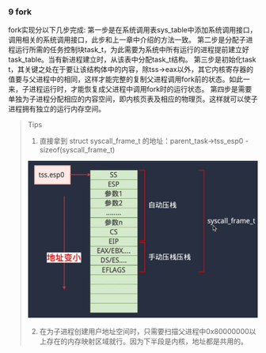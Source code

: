 ### 9 fork

fork实现分以下几步完成:
第一步是在系统调用表sys_table中添加系统调用接口，调用相关的系统调用接口，此步和上一章中介绍的方法一致。
第二步是分配子进程运行所需的任务控制块task_t，为此需要为系统中所有运行的进程提前建立好task_table。当有新进程建立时，从该表中分配task_t结构。
第三步是初始化task t，其关键之处在于要让该结构体中的内容，除tss->eax以外，其它内核寄存器的值要与父进程中的相同，这样才能完整的复制父进程调用fork前的状态。如此一来，子进程运行时，才能恢复成父进程中调用fork时的运行状态。
第四步是需要单独为子进程分配相应的内容空间，即内核页表及相应的物理页。这样就可以使子进程拥有独立的运行内存空间。

> Tips
>
> 1. 直接拿到 struct syscall_frame_t 的地址：parent_task->tss_esp0 - sizeof(syscall_frame_t)
>
> <img src="10 fork_pic/image-20230322210545196.png" alt="image-20230322210545196" style="zoom: 50%;" /> 
>
> 2. 在为子进程创建用户地址空间时，只需要扫描父进程中0x80000000以上存在的内存映射区域就行。因为下半段是内核，地址都是共用的。





